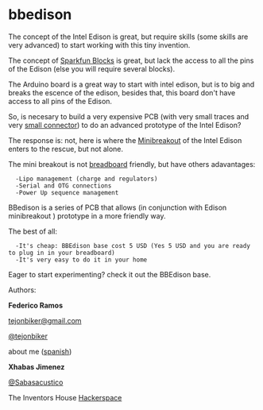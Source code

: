 # bbedison

The concept of the Intel Edison is great, but require skills (some skills are very advanced) to start working with this tiny invention.

The concept of  [Sparkfun Blocks](https://www.sparkfun.com/search/results?term=sparkfun+blocks) is great, but lack the access to all the pins of the Edison (else you will require several blocks).

The Arduino board is a great way to start with intel edison, but is to big and breaks the escence of the edison, besides that, this board don't have access to all pins of the Edison.

So, is necesary to build a very expensive PCB (with very small traces and very [small connector](http://www.adafruit.com/product/2227)) to do an advanced prototype of the Intel Edison? 

The response is: not, here is where the [Minibreakout](https://www.sparkfun.com/products/13025) of the Intel Edison enters to the rescue, but not alone.

The mini breakout is not [breadboard](https://cdn.sparkfun.com//assets/parts/1/0/0/1/1/13025-03.jpg) friendly, but have others adavantages:

      -Lipo management (charge and regulators)
      -Serial and OTG connections
      -Power Up sequence management

BBedison is a series of PCB that allows (in conjunction with Edison minibreakout ) prototype in a more friendly way.

The best of all:

      -It's cheap: BBEdison base cost 5 USD (Yes 5 USD and you are ready to plug in in your breadboard)
      -It's very easy to do it in your home
      

Eager to start experimenting? check it out the  BBEdison base.

Authors:

**Federico Ramos**

tejonbiker@gmail.com

[@tejonbiker](https://twitter.com/tejonBiker)

about me ([spanish](https://tejonbiker.wordpress.com/acerca-de-mi/))

**Xhabas Jimenez**

[@Sabasacustico](https://twitter.com/Sabasacustico)

The Inventors House [Hackerspace](http://blog.theinventorhouse.org/)
